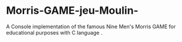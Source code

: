 # Morris-GAME-jeu-Moulin-
A Console implementation of the famous Nine Men's Morris GAME for educational purposes with C language .
